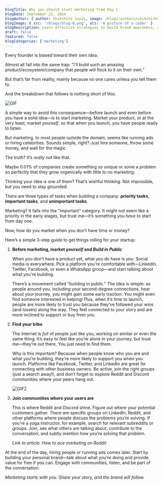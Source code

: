 ```yaml
---
blogTitle: Why you should start marketing from Day 1
blogDate: September 22, 2024
blogAuthor: { author: Shikshita Juyal, image: /blogs/authors/shikshitha.png }
blogImage: { src: '/blogs/blog-6.png', alt: 'A picture of a coder' }
blogDescription: Learn effective strategies to build brand awareness, attract customers, and grow your business from the very beginning.
draft: false
featured: false
blogCategories: ['marketing']
---
```


Every founder is biased toward their own idea.

Almost all fall into the same trap: “I'll build such an amazing product/ecosystem/company that people will flock to it on their own.”

But that’s far from reality, mainly because no one cares unless you tell them to.

And the breakdown that follows is nothing short of this:

![GIF](https://i.giphy.com/media/v1.Y2lkPTc5MGI3NjExanduNHB4cTI3bDZjYjJ0Y2ZycjVrdXVneHVyeG90NWJhYWRjazh3ZiZlcD12MV9pbnRlcm5hbF9naWZfYnlfaWQmY3Q9Zw/8vUEXZA2me7vnuUvrs/giphy.gif)

A simple way to avoid this consequence—before launch and even before you have a solid idea—is to start marketing. Market your product, or at the very least, market _yourself_, so that when you launch, you have people ready to listen.

But marketing, to most people outside the domain, seems like running ads or hiring celebrities. Sounds simple, right? Just hire someone, throw some money, and wait for the magic.

The truth? It’s _really_ not like that.

Maybe 0.01% of companies create something so unique or solve a problem so perfectly that they grow organically with little to no marketing.

Thinking your idea is one of them? That’s wishful thinking. Not impossible, but you need to stay grounded.

There are three types of tasks when building a company: **priority tasks**, **important tasks**, and **unimportant tasks**.

Marketing? It falls into the “important” category. It might not seem like a priority in the early stages, but trust me—it’s something you _have_ to start from day one.

Now, how do you market when you don’t have time or money?

Here’s a simple 3-step guide to get things rolling for your startup:

1. **Before marketing, market _yourself_ and _Build in Public_**

   When you don’t have a product yet, what you do have is _you_. Social media is everywhere. Pick a platform you’re comfortable with—LinkedIn, Twitter, Facebook, or even a WhatsApp group—and start talking about what you're building.

   There’s a movement called "building in public." The idea is simple: as people around you, including your second-degree connections, hear about your journey, you might gain some early traction. You might even find someone interested in helping! Plus, when it’s time to launch, people are more likely to trust you because they’ve followed your wins (and losses) along the way. They feel connected to your story and are more inclined to support or buy from you.

2. **Find your tribe**

   The internet is _full_ of people just like you, working on similar or even the same thing. It’s easy to feel like you’re alone in your journey, but trust me—they’re out there. You just need to find them.

   Why is this important? Because when people know who you are and what you’re building, they’re more likely to support you when you launch. Platforms like Facebook, Twitter, and LinkedIn are great for connecting with other business owners. Be active, join the right groups (just a search away!), and don’t forget to explore Reddit and Discord communities where your peers hang out.

   ![GIF2](https://media.giphy.com/media/d2ZdjKah7ER836M0/giphy.gif)

3. **Join communities where your users are**

   This is where Reddit and Discord shine. Figure out where your potential customers gather. There are specific groups on LinkedIn, Reddit, and other platforms where people discuss the problems you’re solving. If you’re a yoga instructor, for example, search for relevant subreddits or groups. Join, see what others are talking about, contribute to the conversation, and subtly mention how you’re solving that problem.

   _Link to article: How to ace marketing on Reddit_

At the end of the day, hiring people or running ads comes later. Start by building your personal brand—talk about what you’re doing and provide value for free if you can. Engage with communities, listen, and be part of the conversation.

_Marketing starts with you. Share your story, and the brand will follow._
